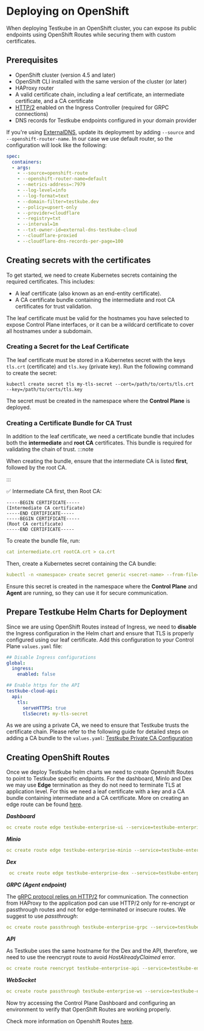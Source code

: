 # Deploying on OpenShift

When deploying Testkube in an OpenShift cluster, you can expose its public endpoints using OpenShift Routes while securing them with custom certificates.

## Prerequisites
- OpenShift cluster (version 4.5 and later)
- OpenShift CLI installed with the same version of the cluster (or later)
- HAProxy router
- A valid certificate chain, including a leaf certificate, an intermediate certificate, and a CA certificate
- [HTTP/2](https://docs.openshift.com/container-platform/4.17/networking/networking_operators/ingress-operator.html#nw-enable-http2_configuring-ingress) enabled on the Ingress Controller (required for GRPC connections)
- DNS records for Testkube endpoints configured in your domain provider

If you're using [ExternalDNS](https://kubernetes-sigs.github.io/external-dns/v0.14.0/tutorials/openshift/#for-ocp-4x), update its deployment by adding `--source` and `--openshift-router-name`. In our case we use default router, so the configuration will look like the following:
```yaml
spec:
  containers:
  - args:
    - --source=openshift-route
    - --openshift-router-name=default
    - --metrics-address=:7979
    - --log-level=info
    - --log-format=text
    - --domain-filter=testkube.dev
    - --policy=upsert-only
    - --provider=cloudflare
    - --registry=txt
    - --interval=1m
    - --txt-owner-id=external-dns-testkube-cloud
    - --cloudflare-proxied
    - --cloudflare-dns-records-per-page=100
```

## Creating secrets with the certificates
To get started, we need to create Kubernetes secrets containing the required certificates. This includes:
- A leaf certificate (also known as an end-entity certificate).
- A CA certificate bundle containing the intermediate and root CA certificates for trust validation.

The leaf certificate must be valid for the hostnames you have selected to expose Control Plane interfaces, or it can be a wildcard certificate to cover all hostnames under a subdomain.

### Creating a Secret for the Leaf Certificate
The leaf certificate must be stored in a Kubernetes secret with the keys `tls.crt` (certificate) and `tls.key` (private key).
Run the following command to create the secret:
```
kubectl create secret tls my-tls-secret --cert=/path/to/certs/tls.crt --key=/path/to/certs/tls.key
```
The secret must be created in the namespace where the **Control Plane** is deployed.

### Creating a Certificate Bundle for CA Trust
In addition to the leaf certificate, we need a certificate bundle that includes both the **intermediate** and **root CA** certificates. This bundle is required for validating the chain of trust.
:::note

When creating the bundle, ensure that the intermediate CA is listed **first**, followed by the root CA.

:::

✅ Intermediate CA first, then Root CA:

```editorconfig
-----BEGIN CERTIFICATE-----
(Intermediate CA certificate)
-----END CERTIFICATE-----
-----BEGIN CERTIFICATE-----
(Root CA certificate)
-----END CERTIFICATE-----
```

To create the bundle file, run:
```yaml
cat intermediate.crt rootCA.crt > ca.crt
```
Then, create a Kubernetes secret containing the CA bundle:
```yaml
kubectl -n <namespace> create secret generic <secret-name> --from-file=ca.crt=<path-to-ca-bundle>
```

Ensure this secret is created in the namespace where the **Control Plane** and **Agent** are running, so they can use it for secure communication.

## Prepare Testkube Helm Charts for Deployment 
Since we are using OpenShift Routes instead of Ingress, we need to **disable** the Ingress configuration in the Helm chart and ensure that TLS is properly configured using our leaf certificate.
Add this configuration to your Control Plane `values.yaml` file:

```yaml
## Disable Ingress configurations
global:
  ingress:
    enabled: false

## Enable https for the API
testkube-cloud-api:
  api:
    tls:
      serveHTTPS: true
      tlsSecret: my-tls-secret
```
As we are using a private CA, we need to ensure that Testkube trusts the certificate chain. Please refer to the following guide for detailed steps on adding a CA bundle to the `values.yaml`:
[Testkube Private CA Configuration](https://docs.testkube.io/articles/private-ca#configurations)

## Creating OpenShift Routes

Once we deploy Testkube helm charts we need to create Openshift Routes to point to Testkube specific endpoints.
For the dashboard, MinIo and Dex we may use **Edge** termination as they do not need to terminate TLS at application level. For this we need a leaf certificate with a key and a CA bundle containing intermediate and a CA certificate. More on creating an edge route can be found [here](https://docs.openshift.com/container-platform/4.8/networking/routes/secured-routes.html#nw-ingress-creating-an-edge-route-with-a-custom-certificate_secured-routes).

**_Dashboard_**
```yaml
oc create route edge testkube-enterprise-ui --service=testkube-enterprise-ui --port=8080 --cert=tls.crt --key=tls.key --ca-cert=ca-chain.crt --hostname=dashboard.openshift.testkube.dev --namespace testkube-control-plane
```

**_Minio_**
```yaml
oc create route edge testkube-enterprise-minio --service=testkube-enterprise-minio --port=minio-api --cert=tls.crt --key=tls.key --ca-cert=ca-chain.crt  --hostname=storage.openshift.testkube.dev --namespace testkube-control-plane
```

**_Dex_**
```yaml
 oc create route edge testkube-enterprise-dex --service=testkube-enterprise-dex --port=5556 --cert=tls.crt --key=tls.key --ca-cert=ca-chain.crt  --hostname=api.openshift.testkube.dev --namespace testkube-control-plane --path=/idp
```

**_GRPC (Agent endpoint)_**

The [gRPC protocol relies on HTTP/2](https://www.redhat.com/en/blog/grpc-or-http/2-ingress-connectivity-in-openshift) for communication. The connection from HAProxy to the application pod can use HTTP/2 only for re-encrypt or passthrough routes and not for edge-terminated or insecure routes. We suggest to use _passthrough_:
```yaml
oc create route passthrough testkube-enterprise-grpc --service=testkube-enterprise-api --port=grpcs -n testkube-control-plane --hostname agent.openshift.testkube.dev
```

**_API_**

As Testkube uses the same hostname for the Dex and the API, therefore, we need to use the reencrypt route to avoid _HostAlreadyClaimed_ error.
```yaml
oc create route reencrypt testkube-enterprise-api --service=testkube-enterprise-api --port=https --cert=tls.crt --key=tls.key --ca-cert=ca-chain.crt --dest-ca-cert=ca-chain.crt --hostname=api.openshift.testkube.dev --namespace testkube-control-plane
```

**_WebSocket_**

```yaml
oc create route passthrough testkube-enterprise-ws --service=testkube-enterprise-api --port=https --hostname=websocket.openshift.testkube.dev --namespace testkube-control-plane
```

Now try accessing the Control Plane Dashboard and configuring an environment to verify that OpenShift Routes are working properly.

Check more information on Openshift Routes [here](https://www.redhat.com/en/blog/encryption-secure-routes-openshift).

